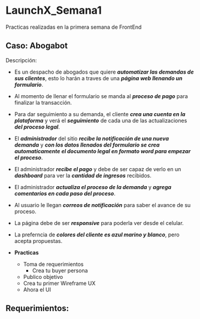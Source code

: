 # LaunchX_Semana1
Practicas realizadas en la primera semana de FrontEnd



## Caso: Abogabot 

Descripción: 

- Es un despacho de abogados que quiere ***automatizar las demandas de sus clientes***, esto lo harán a traves de una ***página web llenando un formulario***.
- Al momento de llenar el formulario se manda al ***proceso de pago*** para finalizar la transacción.
- Para dar seguimiento a su demanda, el cliente ***crea una cuenta en la plataforma*** y verá el ***seguimiento*** de cada una de las actualizaciones ***del proceso legal***.
- El ***administrador*** del sitio ***recibe la notificación de una nueva demanda*** y ***con los datos llenados del formulario se crea automaticamente el documento  legal en formato word para empezar el proceso***.
- El administrador ***recibe el pago*** y debe de ser capaz de verlo en un ***dashboard*** para ver la ***cantidad de ingresos*** recibidos.
- El administrador ***actualiza el proceso de la demanda*** y ***agrega comentarios en cada paso del proceso***.
- Al usuario le llegan ***correos de notificación*** para saber el avance de su proceso.
- La página debe de ser ***responsive*** para poderla ver desde el celular.
- La preferncia de ***colores del cliente es azul marino y blanco***, pero acepta propuestas.




- **Practicas**
	- Toma de requerimientos
      - Crea tu buyer persona
	- Publico objetivo
	- Crea tu primer Wireframe UX
	- Ahora el UI




## Requerimientos:



